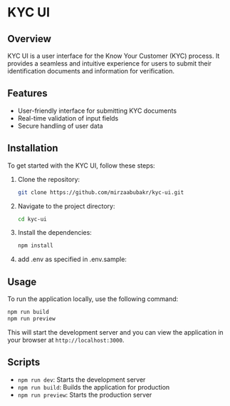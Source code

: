 # KYC UI

## Overview

KYC UI is a user interface for the Know Your Customer (KYC) process. It provides a seamless and intuitive experience for users to submit their identification documents and information for verification.

## Features

- User-friendly interface for submitting KYC documents
- Real-time validation of input fields
- Secure handling of user data

## Installation

To get started with the KYC UI, follow these steps:

1. Clone the repository:
   ```bash
   git clone https://github.com/mirzaabubakr/kyc-ui.git
   ```
2. Navigate to the project directory:
   ```bash
   cd kyc-ui
   ```
3. Install the dependencies:

   ```bash
   npm install

   ```

4. add .env as specified in .env.sample:

## Usage

To run the application locally, use the following command:

```bash
npm run build
npm run preview
```

This will start the development server and you can view the application in your browser at `http://localhost:3000`.

## Scripts

- `npm run dev`: Starts the development server
- `npm run build`: Builds the application for production
- `npm run preview`: Starts the production server
